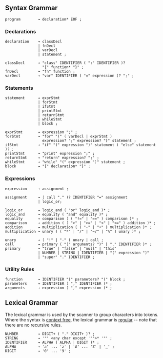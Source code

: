 ## Syntax Grammar

```glpc
program        → declaration* EOF ;
```

### Declarations

```glpc
declaration    → classDecl
               | fnDecl
               | varDecl
               | statement ;

classDecl      → "class" IDENTIFIER ( ":" IDENTIFIER )?
                 "{" function* "}" ;
fnDecl         → "fn" function ;
varDecl        → "var" IDENTIFIER ( "=" expression )? ";" ;
```

### Statements

```glpc
statement      → exprStmt
               | forStmt
               | ifStmt
               | printStmt
               | returnStmt
               | whileStmt
               | block ;

exprStmt       → expression ";" ;
forStmt        → "for" "(" ( varDecl | exprStmt )
                 expression? ";" expression? ")" statement ;
ifStmt         → "if" "(" expression ")" statement ( "else" statement )? ;
printStmt      → "print" expression ";" ;
returnStmt     → "return" expression? ";" ;
whileStmt      → "while" "(" expression ")" statement ;
block          → "{" declaration* "}" ;
```

### Expressions

```glpc
expression     → assignment ;

assignment     → ( call "." )? IDENTIFIER "=" assignment
               | logic_or;

logic_or       → logic_and ( "or" logic_and )* ;
logic_and      → equality ( "and" equality )* ;
equality       → comparison ( ( "!=" | "==" ) comparison )* ;
comparison     → addition ( ( ">" | ">=" | "<" | "<=" ) addition )* ;
addition       → multiplication ( ( "-" | "+" ) multiplication )* ;
multiplication → unary ( ( "*" | "/" | "~/" | "%" ) unary )* ;

unary          → ( "!" | "-" ) unary | call ;
call           → primary ( "(" arguments? ")" | "." IDENTIFIER )* ;
primary        → "true" | "false" | "null" | "this"
               | NUMBER | STRING | IDENTIFIER | "(" expression ")"
               | "super" "." IDENTIFIER ;
```

### Utility Rules

```glpc
function       → IDENTIFIER "(" parameters? ")" block ;
parameters     → IDENTIFIER ( "," IDENTIFIER )* ;
arguments      → expression ( "," expression )* ;
```

## Lexical Grammar

The lexical grammar is used by the scanner to group characters into tokens.
Where the syntax is [context free][], the lexical grammar is [regular][] -- note
that there are no recursive rules.

[context free]: https://en.wikipedia.org/wiki/Context-free_grammar
[regular]: https://en.wikipedia.org/wiki/Regular_grammar

```glpc
NUMBER         → DIGIT+ ( "." DIGIT+ )? ;
STRING         → '"' <any char except '"'>* '"' ;
IDENTIFIER     → ALPHA ( ALPHA | DIGIT )* ;
ALPHA          → 'a' ... 'z' | 'A' ... 'Z' | '_' ;
DIGIT          → '0' ... '9' ;
```